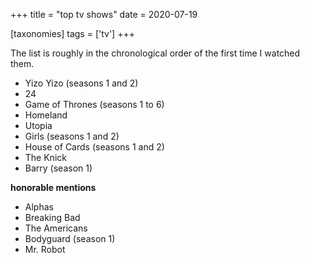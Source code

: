 +++
title = "top tv shows"
date = 2020-07-19

[taxonomies]
tags = ['tv']
+++

The list is roughly in the chronological order of the first time I
watched them.

- Yizo Yizo (seasons 1 and 2)
- 24
- Game of Thrones (seasons 1 to 6)
- Homeland
- Utopia
- Girls (seasons 1 and 2)
- House of Cards (seasons 1 and 2)
- The Knick
- Barry (season 1)

**honorable mentions**

- Alphas
- Breaking Bad
- The Americans
- Bodyguard (season 1)
- Mr. Robot
